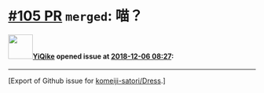 # [\#105 PR](https://github.com/komeiji-satori/Dress/pull/105) `merged`: 喵？

#### <img src="https://avatars.githubusercontent.com/u/12003347?u=74892331464159814b423665fdc26a7226c9f134&v=4" width="50">[YiQike](https://github.com/YiQike) opened issue at [2018-12-06 08:27](https://github.com/komeiji-satori/Dress/pull/105):






-------------------------------------------------------------------------------



[Export of Github issue for [komeiji-satori/Dress](https://github.com/komeiji-satori/Dress).]
